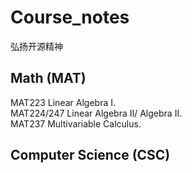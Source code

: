 # Course_notes
弘扬开源精神
## Math (MAT)
MAT223 Linear Algebra I.   
MAT224/247 Linear Algebra II/ Algebra II.   
MAT237 Multivariable Calculus.   
## Computer Science (CSC)
